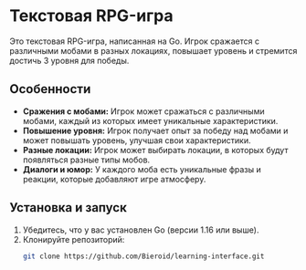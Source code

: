 # Текстовая RPG-игра

Это текстовая RPG-игра, написанная на Go. Игрок сражается с различными мобами в разных локациях, повышает уровень и стремится достичь 3 уровня для победы.

## Особенности
- **Сражения с мобами:** Игрок может сражаться с различными мобами, каждый из которых имеет уникальные характеристики.
- **Повышение уровня:** Игрок получает опыт за победу над мобами и может повышать уровень, улучшая свои характеристики.
- **Разные локации:** Игрок может выбирать локации, в которых будут появляться разные типы мобов.
- **Диалоги и юмор:** У каждого моба есть уникальные фразы и реакции, которые добавляют игре атмосферу.

## Установка и запуск
1. Убедитесь, что у вас установлен Go (версии 1.16 или выше).
2. Клонируйте репозиторий:
   ```bash
   git clone https://github.com/Bieroid/learning-interface.git